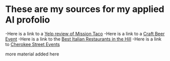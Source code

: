 # These are my sources for my applied AI profolio

-Here is a link to a [Yelp review of Mission Taco](https://www.yelp.com/biz/mission-taco-joint-delmar-loop-st-louis-2?hrid=DuCAbGOigNc0K0nhHmqpAQ)
-Here is a link to a [Craft Beer Event](https://missouribeerfestival.com/)
-Here is a link to the [Best Italian Restaurants in the Hill](https://stlouisrestaurantreview.com/best-italian-restaurants-on-the-hill-st-louis-mo/)
-Here is a link to [Cherokee Street Events](https://cherokeestreet.com/events)

more material added here

